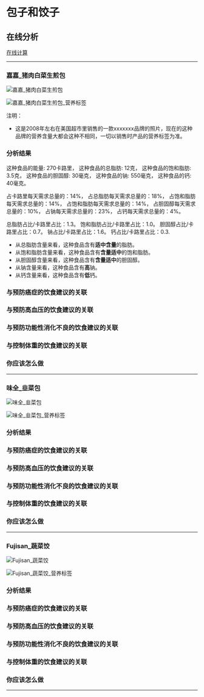 # 包子和饺子

## 在线分析

[在线计算](https://jsfiddle.net/quanbinn/f6y5jb8p/)

--------------------

### 嘉嘉_猪肉白菜生煎包

![嘉嘉_猪肉白菜生煎包](/images/天然食品的分析/包子和饺子/嘉嘉_猪肉白菜生煎包.jpg)

![嘉嘉_猪肉白菜生煎包_营养标签](/images/天然食品的分析/包子和饺子/嘉嘉_猪肉白菜生煎包_营养标签.jpg)

注明：

- 这是2008年左右在美国超市里销售的一款xxxxxxx品牌的照片，现在的这种品牌的营养含量大都会这种不相同，一切以销售时产品的营养标签为准。

### 分析结果

这种食品的能量: 270卡路里， 这种食品的总脂肪: 12克， 这种食品的饱和脂肪: 3.5克， 这种食品的胆固醇: 30毫克， 这种食品的钠: 550毫克， 这种食品的钙: 40毫克。

占卡路里每天需求总量的：14%， 占总脂肪每天需求总量的：18%， 占饱和脂肪每天需求总量的：14%， 占饱和脂肪每天需求总量的：14%， 占胆固醇每天需求总量的：10%， 占钠每天需求总量的：23%， 占钙每天需求总量的：4%。

总脂肪占比/卡路里占比：1.3。 饱和脂肪占比/卡路里占比：1.0。 胆固醇占比/卡路里占比：0.7。 钠占比/卡路里占比：1.6。 钙占比/卡路里占比：0.3.

- 从总脂肪含量来看，这种食品含有**适中含量**的脂肪。
- 从饱和脂肪含量来看，这种食品含有**含量适中**的饱和脂肪。
- 从胆固醇含量来看，这种食品含有**含量适中**的胆固醇。
- 从钠含量来看，这种食品含有**高**钠。
- 从钙含量来看，这种食品含有**低**钙。

### 与预防癌症的饮食建议的关联

### 与预防高血压的饮食建议的关联

### 与预防功能性消化不良的饮食建议的关联

### 与控制体重的饮食建议的关联

### 你应该怎么做

---------------------

### 味全_韭菜包

![味全_韭菜包](/images/天然食品的分析/包子和饺子/味全_韭菜包.jpg)

![味全_韭菜包_营养标签](/images/天然食品的分析/包子和饺子/味全_韭菜包_营养标签.jpg)

### 分析结果

### 与预防癌症的饮食建议的关联

### 与预防高血压的饮食建议的关联

### 与预防功能性消化不良的饮食建议的关联

### 与控制体重的饮食建议的关联

### 你应该怎么做

---------------------

### Fujisan_蔬菜饺

![Fujisan_蔬菜饺](/images/天然食品的分析/包子和饺子/Fujisan_蔬菜饺.jpg)

![Fujisan_蔬菜饺_营养标签](/images/天然食品的分析/包子和饺子/Fujisan_蔬菜饺_营养标签.jpg)

### 分析结果

### 与预防癌症的饮食建议的关联

### 与预防高血压的饮食建议的关联

### 与预防功能性消化不良的饮食建议的关联

### 与控制体重的饮食建议的关联

### 你应该怎么做

---------------------


